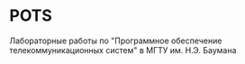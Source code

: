 # POTS
Лабораторные работы по "Программное обеспечение телекоммуникационных систем" в МГТУ им. Н.Э. Баумана
